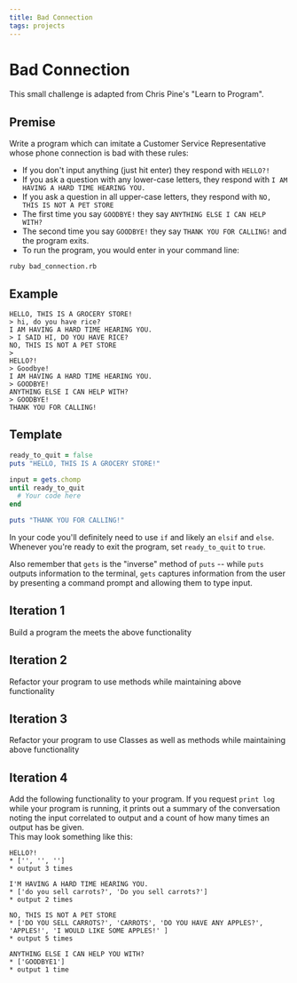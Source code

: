 ```yaml
---
title: Bad Connection
tags: projects
---
```


# Bad Connection

This small challenge is adapted from Chris Pine's "Learn to Program".

## Premise

Write a program which can imitate a Customer Service Representative whose phone connection is bad with these rules:

* If you don't input anything (just hit enter) they respond with `HELLO?!`
* If you ask a question with any lower-case letters, they respond with
`I AM HAVING A HARD TIME HEARING YOU.`
* If you ask a question in all upper-case letters, they respond with
`NO, THIS IS NOT A PET STORE`
* The first time you say `GOODBYE!` they say `ANYTHING ELSE I CAN HELP WITH?`
* The second time you say `GOODBYE!` they say `THANK YOU FOR CALLING!` and the program
exits.
* To run the program, you would enter in your command line:
```
ruby bad_connection.rb
```


## Example

```
HELLO, THIS IS A GROCERY STORE!
> hi, do you have rice?
I AM HAVING A HARD TIME HEARING YOU.
> I SAID HI, DO YOU HAVE RICE?
NO, THIS IS NOT A PET STORE
>
HELLO?!
> Goodbye!
I AM HAVING A HARD TIME HEARING YOU.
> GOODBYE!
ANYTHING ELSE I CAN HELP WITH?
> GOODBYE!
THANK YOU FOR CALLING!
```

## Template

```ruby
ready_to_quit = false
puts "HELLO, THIS IS A GROCERY STORE!"

input = gets.chomp
until ready_to_quit
  # Your code here
end

puts "THANK YOU FOR CALLING!"
```

In your code you'll definitely need to use `if` and likely an `elsif` and `else`.
Whenever you're ready to exit the program, set `ready_to_quit` to `true`.

Also remember that `gets` is the "inverse" method of `puts` -- while `puts` outputs information to the terminal, `gets` captures information from the user by presenting a command prompt and allowing them to type input.

## Iteration 1

Build a program the meets the above functionality

## Iteration 2

Refactor your program to use methods while maintaining above functionality  

## Iteration 3

Refactor your program to use Classes as well as methods while maintaining above functionality  

## Iteration 4  

Add the following functionality to your program.
If you request `print log` while your program is running, it prints out a summary of the conversation noting the input correlated to output and a count of how many times an output has be given.   
This may look something like this:
```
HELLO?!
* ['', '', '']
* output 3 times

I'M HAVING A HARD TIME HEARING YOU.  
* ['do you sell carrots?', 'Do you sell carrots?']
* output 2 times

NO, THIS IS NOT A PET STORE
* ['DO YOU SELL CARROTS?', 'CARROTS', 'DO YOU HAVE ANY APPLES?', 'APPLES!', 'I WOULD LIKE SOME APPLES!' ]
* output 5 times

ANYTHING ELSE I CAN HELP YOU WITH?
* ['GOODBYE1']
* output 1 time
```
